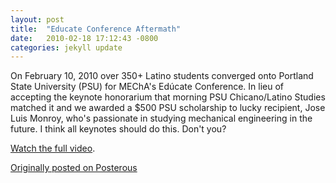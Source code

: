 ```yaml
---
layout: post
title:  "Educate Conference Aftermath"
date:   2010-02-18 17:12:43 -0800
categories: jekyll update
---
```

On February 10, 2010 over 350+ Latino students converged onto Portland State University (PSU) for MEChA's Edúcate Conference. In lieu of accepting the keynote honorarium that morning PSU Chicano/Latino Studies matched it and we awarded a $500 PSU scholarship to lucky recipient, Jose Luis Monroy, who's passionate in studying mechanical engineering in the future. I think all keynotes should do this. Don't you?

[Watch the full video](https://vimeo.com/9395446).

[Originally posted on Posterous](http://molina.posterous.com/)
